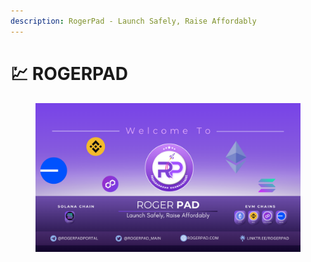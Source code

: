 ```yaml
---
description: RogerPad - Launch Safely, Raise Affordably
---
```


# 💹 ROGERPAD

<figure><img src=".gitbook/assets/EVM FRONT .png" alt=""><figcaption></figcaption></figure>
